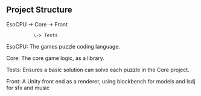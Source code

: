 ## Project Structure

EsoCPU -> Core -> Front

              \-> Tests

EsoCPU: The games puzzle coding language.

Core: The core game logic, as a library.

Tests: Ensures a basic solution can solve each puzzle in the Core project.

Front: A Unity front end as a renderer, using blockbench for models and lsdj for sfx and music
